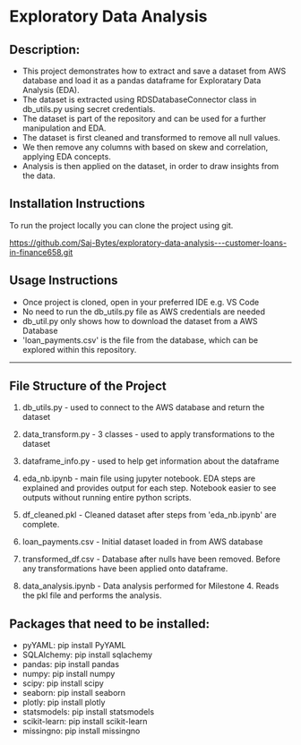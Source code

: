 # Exploratory Data Analysis

## Description:
- This project demonstrates how to extract and save a dataset from AWS database and load it as a pandas dataframe for Exploratary Data Analysis (EDA).
- The dataset is extracted using RDSDatabaseConnector class in db_utils.py using secret credentials. 
- The dataset is part of the repository and can be used for a further manipulation and EDA.
- The dataset is first cleaned and transformed to remove all null values.
- We then remove any columns with based on skew and correlation, applying EDA concepts.
- Analysis is then applied on the dataset, in order to draw insights from the data.

## Installation Instructions
To run the project locally you can clone the project using git. 

https://github.com/Saj-Bytes/exploratory-data-analysis---customer-loans-in-finance658.git


## Usage Instructions
- Once project is cloned, open in your preferred IDE e.g. VS Code 
- No need to run the db_utils.py file as AWS credentials are needed
- db_util.py only shows how to download the dataset from a AWS Database
- 'loan_payments.csv' is the file from the database, which can be explored within this repository.

---
## File Structure of the Project
1.  db_utils.py - used to connect to the AWS database and return the dataset

2. data_transform.py - 3 classes - used to apply transformations to the dataset

3. dataframe_info.py - used to help get information about the dataframe

4. eda_nb.ipynb - main file using jupyter notebook. EDA steps are explained and provides output for each step. Notebook easier to see outputs without running entire python scripts.

5. df_cleaned.pkl - Cleaned dataset after steps from 'eda_nb.ipynb' are complete.

6. loan_payments.csv - Initial dataset loaded in from AWS database

7. transformed_df.csv - Database after nulls have been removed. Before any transformations have been applied onto dataframe.

8. data_analysis.ipynb - Data analysis performed for Milestone 4. Reads the pkl file and performs the analysis.

## Packages that need to be installed:
- pyYAML: pip install PyYAML
- SQLAlchemy: pip install sqlachemy
- pandas: pip install pandas
- numpy: pip install numpy
- scipy: pip install scipy
- seaborn: pip install seaborn
- plotly: pip install plotly
- statsmodels: pip install statsmodels 
- scikit-learn: pip install scikit-learn
- missingno: pip install missingno